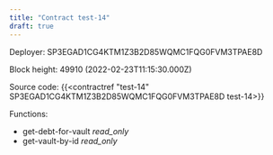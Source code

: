 ```yaml
---
title: "Contract test-14"
draft: true
---
```

Deployer: SP3EGAD1CG4KTM1Z3B2D85WQMC1FQG0FVM3TPAE8D


 



Block height: 49910 (2022-02-23T11:15:30.000Z)

Source code: {{<contractref "test-14" SP3EGAD1CG4KTM1Z3B2D85WQMC1FQG0FVM3TPAE8D test-14>}}

Functions:

* get-debt-for-vault _read_only_
* get-vault-by-id _read_only_
